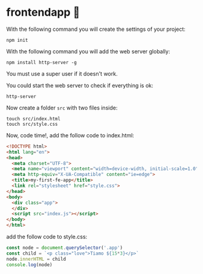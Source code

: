 # frontendapp 🦈

With the following command you will create the settings of your project:
  
    npm init

With the following command you will add the web server globally:
    
    npm install http-server -g

<aside class="warning">
You must use a super user if it doesn't work.
</aside>

You could start the web server to check if everything is ok:
    
    http-server

Now create a folder `src` with two files inside:
    
    touch src/index.html
    touch src/style.css

Now, code time!, add the follow code to index.html:

```html
<!DOCTYPE html>
<html lang="en">
<head>
  <meta charset="UTF-8">
  <meta name="viewport" content="width=device-width, initial-scale=1.0">
  <meta http-equiv="X-UA-Compatible" content="ie=edge">
  <title>my-first-fe-app</title>
  <link rel="stylesheet" href="style.css">
</head>
<body>
  <div class="app">
  </div>
  <script src="index.js"></script>
</body>
</html>
````
add the follow code to style.css:

```Javascript
const node = document.querySelector('.app')
const child = `<p class="love">Tiamo ${15*3}</p>`
node.innerHTML = child
console.log(node)
```

